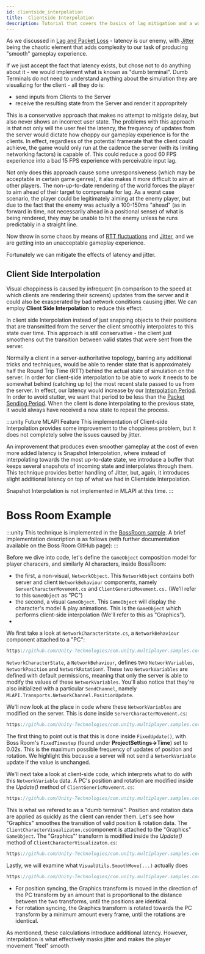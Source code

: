 ```yaml
---
id: clientside_interpolation
title:  Clientside Interpolation
description: Tutorial that covers the basics of lag mitigation and a way to produce smooth gameplay.
---
```


As we discussed in [Lag and Packet Loss](lagandpacketloss.md) - latency is our enemy, with [Jitter](lagandpacketloss#jitter) being the chaotic element that adds complexity to our task of producing "smooth" gameplay experience.

If we just accept the fact that latency exists, but chose not to do anything about it - we would implement what is known as "dumb terminal". Dumb Terminals do not need to understand anything about the simulation they are visualizing for the client - all they do is:

 - send inputs from Clients to the Server
 - receive the resulting state from the Server and render it appropritely

This is a conservative approach that makes no attempt to mitigate delay, but also never shows an incorrect user state. The problems with this approach is that not only will the user feel the latency, the frequency of updates from the server would dictate how choppy our gameplay experience is for the clients. In effect, regardless of the potential framerate that the client could achieve, the game would only run at the cadence the server (with its limiting networking factors) is capable of. This could reduce a good 60 FPS experience into a  bad 15 FPS experience with perceivable input lag.

Not only does this approach cause some unresponsiveness (which may be acceptable in certain game genres), it also makes it more difficult to aim at other players. The non-up-to-date rendering of the world forces the player to aim ahead of their target to compensate for lag. As a worst case scenario, the player could be legitimately aiming at the enemy player, but due to the fact that the enemy was actually a 100-150ms "ahead" (as in forward in time, not necessarily ahead in a positional sense) of what is being rendered, they may be unable to hit the enemy unless he runs predictably in a straight line. 

Now throw in some chaos by means of [RTT fluctuations](lagandpacketloss#round-trip-time-rtt) and [Jitter](lagandpacketloss#jitter), and we are getting into an unacceptable gameplay experience.

Fortunately we can mitigate the effects of latency and jitter.

## Client Side Interpolation

Visual choppiness is caused by infrequent (in comparison to the speed at which clients are rendering their screens) updates from the server and it could also be exasperated by bad network conditions causing jitter. We can employ **Client Side Interpolation** to reduce this effect. 

In client side Interpolation instead of just snapping objects to their positions that are transmitted from the server the client smoothly interpolates to this state over time. This approach is still conservative - the client just smoothens out the transition between valid states that were sent from the server. 

Normally a client in a server-authoritative topology, barring any additional tricks and techniques, would be able to render state that is approximately half the Round Trip Time (RTT) behind the actual state of simulation on the server. In order for client-side interpolation to be able to work it needs to be somewhat behind (catching up to) the most recent state passed to us from the server. In effect, our latency would increase by our [Interpolation Period](../reference/glossary/network-latency-management#interpolation-period).  In order to avoid stutter, we want that period to be less than the [Packet Sending Period](../reference/glossary/network-latency-management#packet-sending-period).  When the client is done interpolating to the previous state, it would always have received a new state to repeat the process. 


:::unity Future MLAPI Feature
This implementation of Client-side Interpolation provides some improvement to the choppiness problem, but it does not completely solve the issues caused by jitter.

An improvement that produces even smoother gameplay at the cost of even more added latency is Snapshot Interpolation, where instead of interpolating towards the most up-to-date state, we introduce a buffer that keeps several snapshots of incoming state and interpolates through them. This technique provides better handling of Jitter, but, again, it introduces slight additional latency on top of what we had in Clientside Interpolation.

Snapshot Interpolation is not implemented in MLAPI at this time.
:::


# Boss Room Example 

:::unity
This technique is implemented in the [BossRoom sample](https://github.com/Unity-Technologies/com.unity.multiplayer.samples.coop/). A brief implementation description is as follows (with further documentation available on the Boss Room GitHub page):
:::

Before we dive into code, let's define the `GameObject` composition model for player characers, and similarly AI characters, inside BossRoom:
- the first, a non-visual, `NetworkObject`. This `NetworkObject` contains both server and client `NetworkBehaviour` components, namely `ServerCharacterMovement.cs` and `ClientGenericMovement.cs.`
(We'll refer to this `GameObject` as "PC")
- the second, a visual `GameObject`. This `GameObject` will display the character's model & play animations. This is the `GameObject` which performs client-side interpolation (We'll refer to this as "Graphics").
- 
We first take a look at `NetworkCharacterState.cs`, a `NetworkBehaviour` component attached to a "PC":

```csharp reference
https://github.com/Unity-Technologies/com.unity.multiplayer.samples.coop/blob/main/Assets/BossRoom/Scripts/Shared/Game/Entity/NetworkCharacterState.cs#L28-L36
```


`NetworkCharacterState`, a `NetworkBehaviour`, defines two `NetworkVariables`, `NetworkPosition` and `NetworkRotationY`.
These two `NetworkVariables` are defined with default permissions, meaning that only the server is able to modify the values of these `NetworkVariables`.
You'll also notice that they're also initialized with a particular `SendChannel`, namely `MLAPI.Transports.NetworkChannel.PositionUpdate`.

We'll now look at the place in code where these `NetworkVariables` are modified on the server. This is done inside `ServerCharacterMovement.cs`:

```csharp reference
https://github.com/Unity-Technologies/com.unity.multiplayer.samples.coop/blob/main/Assets/BossRoom/Scripts/Server/Game/Character/ServerCharacterMovement.cs#L131-L141
```

The first thing to point out is that this is done inside `FixedUpdate()`, with Boss Room's `FixedTimestep` (found under **ProjectSettings->Time**) set to 0.02s.
This is the maximum possible frequency of updates of position and rotation. We highlight this because a server will not send a `NetworkVariable` update if the value is unchanged.

We'll next take a look at client-side code, which interprets what to do with this `NetworkVariable` data.
A PC's position and rotation are modified inside the *Update()* method of `ClientGenericMovement.cs`:

```csharp reference
https://github.com/Unity-Technologies/com.unity.multiplayer.samples.coop/blob/main/Assets/BossRoom/Scripts/Client/Game/Character/ClientGenericMovement.cs#L35-L48
```

This is what we refered to as a "dumb terminal". Position and rotation data are applied as quickly as the client can render them.
Let's see how "Graphics" smoothes  the transition of valid position & rotation data. The `ClientCharacterVisualizaton.cs`component is attached to the "Graphics" `GameObject`. The  "Graphics"' transform is modified inside the *Update()* method of `ClientCharacterVisualizaton.cs`:


```csharp reference
https://github.com/Unity-Technologies/com.unity.multiplayer.samples.coop/blob/main/Assets/BossRoom/Scripts/Client/Game/Character/ClientCharacterVisualization.cs#L276-L299
```

Lastly, we will examine what `VisualUtils.SmoothMove(...)`  actually does

```csharp reference
https://github.com/Unity-Technologies/com.unity.multiplayer.samples.coop/blob/main/Assets/BossRoom/Scripts/Client/Game/Utils/VisualUtils.cs#L22-L64
```

- For position syncing, the Graphics transform is moved in the direction of the PC transform by an amount that is proportional to the distance between the two transforms, until the positions are identical.
- For rotation syncing, the Graphics transform is rotated towards the PC transform by a minimum amount every frame, until the rotations are identical.

As mentioned, these calculations introduce additional latency. However, interpolation is what effectively masks jitter and makes the player movement "feel" smooth
